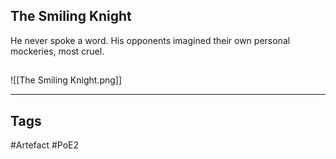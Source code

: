 ## The Smiling Knight
He never spoke a word. His opponents imagined
their own personal mockeries, most cruel.
##
![[The Smiling Knight.png]]

---
## Tags
#Artefact
#PoE2